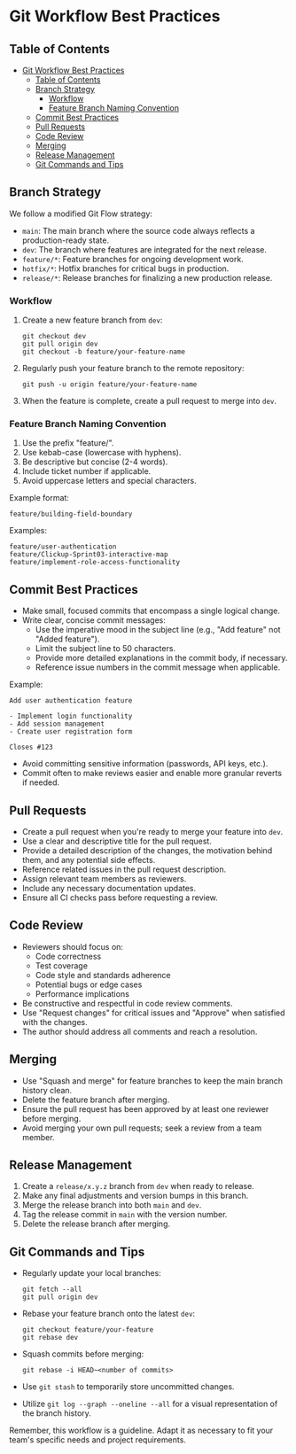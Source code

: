 # Git Workflow Best Practices

## Table of Contents

- [Git Workflow Best Practices](#git-workflow-best-practices)
  - [Table of Contents](#table-of-contents)
  - [Branch Strategy](#branch-strategy)
    - [Workflow](#workflow)
    - [Feature Branch Naming Convention](#feature-branch-naming-convention)
  - [Commit Best Practices](#commit-best-practices)
  - [Pull Requests](#pull-requests)
  - [Code Review](#code-review)
  - [Merging](#merging)
  - [Release Management](#release-management)
  - [Git Commands and Tips](#git-commands-and-tips)

## Branch Strategy

We follow a modified Git Flow strategy:

- `main`: The main branch where the source code always reflects a production-ready state.
- `dev`: The branch where features are integrated for the next release.
- `feature/*`: Feature branches for ongoing development work.
- `hotfix/*`: Hotfix branches for critical bugs in production.
- `release/*`: Release branches for finalizing a new production release.

### Workflow

1. Create a new feature branch from `dev`:

   ```
   git checkout dev
   git pull origin dev
   git checkout -b feature/your-feature-name
   ```

2. Regularly push your feature branch to the remote repository:

   ```
   git push -u origin feature/your-feature-name
   ```

3. When the feature is complete, create a pull request to merge into `dev`.

### Feature Branch Naming Convention

1. Use the prefix "feature/".
2. Use kebab-case (lowercase with hyphens).
3. Be descriptive but concise (2-4 words).
4. Include ticket number if applicable.
5. Avoid uppercase letters and special characters.

Example format:

```
feature/building-field-boundary
```

Examples:

```
feature/user-authentication
feature/Clickup-Sprint03-interactive-map
feature/implement-role-access-functionality
```

## Commit Best Practices

- Make small, focused commits that encompass a single logical change.
- Write clear, concise commit messages:
  - Use the imperative mood in the subject line (e.g., "Add feature" not "Added feature").
  - Limit the subject line to 50 characters.
  - Provide more detailed explanations in the commit body, if necessary.
  - Reference issue numbers in the commit message when applicable.

Example:

```
Add user authentication feature

- Implement login functionality
- Add session management
- Create user registration form

Closes #123
```

- Avoid committing sensitive information (passwords, API keys, etc.).
- Commit often to make reviews easier and enable more granular reverts if needed.

## Pull Requests

- Create a pull request when you're ready to merge your feature into `dev`.
- Use a clear and descriptive title for the pull request.
- Provide a detailed description of the changes, the motivation behind them, and any potential side effects.
- Reference related issues in the pull request description.
- Assign relevant team members as reviewers.
- Include any necessary documentation updates.
- Ensure all CI checks pass before requesting a review.

## Code Review

- Reviewers should focus on:
  - Code correctness
  - Test coverage
  - Code style and standards adherence
  - Potential bugs or edge cases
  - Performance implications
- Be constructive and respectful in code review comments.
- Use "Request changes" for critical issues and "Approve" when satisfied with the changes.
- The author should address all comments and reach a resolution.

## Merging

- Use "Squash and merge" for feature branches to keep the main branch history clean.
- Delete the feature branch after merging.
- Ensure the pull request has been approved by at least one reviewer before merging.
- Avoid merging your own pull requests; seek a review from a team member.

## Release Management

1. Create a `release/x.y.z` branch from `dev` when ready to release.
2. Make any final adjustments and version bumps in this branch.
3. Merge the release branch into both `main` and `dev`.
4. Tag the release commit in `main` with the version number.
5. Delete the release branch after merging.

## Git Commands and Tips

- Regularly update your local branches:

  ```
  git fetch --all
  git pull origin dev
  ```

- Rebase your feature branch onto the latest `dev`:

  ```
  git checkout feature/your-feature
  git rebase dev
  ```

- Squash commits before merging:

  ```
  git rebase -i HEAD~<number of commits>
  ```

- Use `git stash` to temporarily store uncommitted changes.

- Utilize `git log --graph --oneline --all` for a visual representation of the branch history.

Remember, this workflow is a guideline. Adapt it as necessary to fit your team's specific needs and project requirements.
